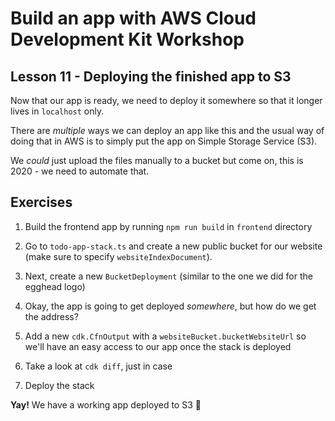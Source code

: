 # Build an app with AWS Cloud Development Kit Workshop

## Lesson 11 - Deploying the finished app to S3

Now that our app is ready, we need to deploy it somewhere so that it longer lives in `localhost` only.

There are _multiple_ ways we can deploy an app like this and the usual way of doing that in AWS is to simply put the app on Simple Storage Service (S3).

We _could_ just upload the files manually to a bucket but come on, this is 2020 - we need to automate that.

## Exercises

1. Build the frontend app by running `npm run build` in `frontend` directory

1. Go to `todo-app-stack.ts` and create a new public bucket for our website (make sure to specify `websiteIndexDocument`).

1. Next, create a new `BucketDeployment` (similar to the one we did for the egghead logo)

1. Okay, the app is going to get deployed _somewhere_, but how do we get the address?

1. Add a new `cdk.CfnOutput` with a `websiteBucket.bucketWebsiteUrl` so we'll have an easy access to our app once the stack is deployed

1. Take a look at `cdk diff`, just in case

1. Deploy the stack

**Yay!** We have a working app deployed to S3 🎉
